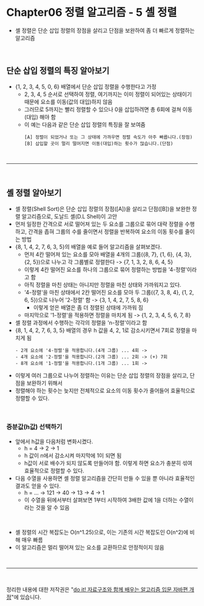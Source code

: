 # Chapter06 정렬 알고리즘 - 5 셸 정렬
- 셸 정렬은 단순 삽입 정렬의 장점을 살리고 단점을 보완하여 좀 더 빠르게 정렬하는 알고리즘

<br>

## 단순 삽입 정렬의 특징 알아보기
- {1, 2, 3, 4, 5, 0, 6} 배열에서 단순 삽입 정렬을 수행한다고 가정
  - 2, 3, 4, 5 순서로 선택하여 정렬, 여기까지는 이미 정렬이 되어있는 상태이기 때문에 요소를 이동(값의 대입)하지 않음
  - 그러므로 5까지는 빨리 정렬할 수 있으나 0을 삽입하려면 총 6회에 걸쳐 이동(대입) 해야 함
  - 이 예는 다음과 같은 단순 삽입 정렬의 특징을 잘 보여줌
    ```
    [A] 정렬이 되었거나 또는 그 상태에 가까우면 정렬 속도가 아주 빠릅니다.(장점)
    [B] 삽입할 곳이 멀리 떨어지면 이동(대입)하는 횟수가 많습니다.(단점)
    ```

<br>

---

<br>

## 셸 정렬 알아보기
- 셸 정렬(Shell Sort)은 단순 삽입 정렬의 장점([A])을 살리고 단점([B])을 보완한 정렬 알고리즘으로, 도날드 셸(D.L Shell)이 고안
- 먼저 일정한 간격으로 서로 떨어져 있는 두 요소를 그룹으로 묶어 대략 정렬을 수행하고, 간격을 좁혀 그룹의 수를 줄이면서 정렬을 반복하여 요소의 이동 횟수를 줄이는 방법
- {8, 1, 4, 2, 7, 6, 3, 5}의 배열을 예로 들어 알고리즘을 살펴보겠다.
  - 먼저 4칸 떨어져 있는 요소를 모아 배열을 4개의 그룹({8, 7}, {1, 6}, {4, 3}, {2, 5})으로 나누고 각 그룹별로 정렬한다 -> {7, 1, 3, 2, 8, 6, 4, 5}
  - 이렇게 4칸 떨어진 요소를 하나의 그룹으로 묶어 정렬하는 방법을 '4-정렬'이라고 함
  - 아직 정렬을 마친 상태는 아니지만 정렬을 마친 상태와 가까워지고 있다.
  - '4-정렬'을 마친 상태에서 2칸 떨어진 요소를 모아 두 그룹({7, 3, 8, 4}, {1, 2, 6, 5})으로 나누어 '2-정렬' 함 -> {3, 1, 4, 2, 7, 5, 8, 6}
    - 이렇게 얻은 배열은 좀 더 정렬된 상태에 가까워 짐
  - 마지막으로 '1-정렬'을 적용하면 정렬을 마치게 됨 -> {1, 2, 3, 4, 5, 6, 7, 8}
- 셸 정렬 과정에서 수행하는 각각의 정렬을 'n-정렬'이라고 함
- {8, 1, 4, 2, 7, 6, 3, 5} 배열의 경우 h 값을 4, 2, 1로 감소시키면서 7회로 정렬을 마치게 됨
  ```
  - 2개 요소에 '4-정렬'을 적용합니다.(4개 그룹) ... 4회 ->
  - 4개 요소에 '2-정렬'을 적용합니다.(2개 그룹) ... 2회 -> (+) 7회
  - 8개 요소에 '1-정렬'을 적용합니다.(1개 그룹) ... 1회 ->
  ```
- 이렇게 여러 그룹으로 나누어 정렬하는 이유는 단순 삽입 정렬의 장점을 살리고, 단점을 보완하기 위해서
- 정렬해야 하는 횟수는 늦지만 전체적으로 요소의 이동 횟수가 줄어들어 효율적으로 정렬할 수 있다.

<br>

### 증분값(h값) 선택하기
- 앞에서 h값을 다음처럼 변화시켰다.
  - h = 4 -> 2 -> 1
  - h 값이 n에서 감소시켜 마지막에 1이 되면 됨
  - h값이 서로 배수가 되지 않도록 만들어야 함. 이렇게 하면 요소가 충분히 섞여 효율적으로 정렬할 수 있다.
- 다음 수열을 사용하면 셸 정렬 알고리즘을 간단히 만들 수 있을 뿐 아니라 효율적인 결과도 얻을 수 있다.
  - h = ... -> 121 -> 40 -> 13 -> 4 -> 1
  - 이 수열을 뒤에서부터 살펴보면 1부터 시작하여 3배한 값에 1을 더하는 수열이라는 것을 알 수 있음

<br>

- 셸 정렬의 시간 복잡도는 O(n^1.25)으로, 이는 기존의 시간 복잡도인 O(n^2)에 비해 매우 빠름
- 이 알고리즘은 멀리 떨어져 있는 요소를 교환하므로 안정적이지 않음

<br>

---

<br>

정리한 내용에 대한 저작권은 "[do it! 자료구조와 함께 배우는 알고리즘 입문 자바편 개정](https://www.aladin.co.kr/search/wsearchresult.aspx?SearchTarget=All&SearchWord=Do+it%21+%EC%9E%90%EB%A3%8C%EA%B5%AC%EC%A1%B0%EC%99%80+%ED%95%A8%EA%BB%98+%EB%B0%B0%EC%9A%B0%EB%8A%94+%EC%95%8C%EA%B3%A0%EB%A6%AC%EC%A6%98+%EC%9E%85%EB%AC%B8+%3A+%EC%9E%90%EB%B0%94+%ED%8E%B8)"에 있습니다.